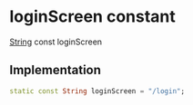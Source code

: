 


# loginScreen constant







[String](https://api.flutter.dev/flutter/dart-core/String-class.html) const loginScreen
  







## Implementation

```dart
static const String loginScreen = "/login";
```







